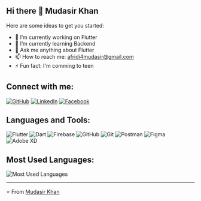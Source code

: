 ## Hi there 👋 Mudasir Khan



Here are some ideas to get you started:

- 🔭 I’m currently working on Flutter
- 🌱 I’m currently learning Backend
- 💬 Ask me anything about Flutter
- 📫 How to reach me: [afridi4mudasir@gmail.com](mailto:afridi4mudasir@gmail.com)
- ⚡ Fun fact: I'm comming to teen

## Connect with me:
[![GitHub](https://img.shields.io/badge/GitHub-000000?style=for-the-badge&logo=github&logoColor=white)](https://github.com/mdsrkhnafd)
[![LinkedIn](https://img.shields.io/badge/LinkedIn-0077B5?style=for-the-badge&logo=linkedin&logoColor=white)](https://www.linkedin.com/in/mdsrkhnafd/)
[![Facebook](https://img.shields.io/badge/Facebook-1877F2?style=for-the-badge&logo=facebook&logoColor=white)](https://www.facebook.com/orhan.afridi)


## Languages and Tools:
![Flutter](https://img.shields.io/badge/Flutter-02569B?style=for-the-badge&logo=flutter&logoColor=white)
![Dart](https://img.shields.io/badge/Dart-0175C2?style=for-the-badge&logo=dart&logoColor=white)
![Firebase](https://img.shields.io/badge/Firebase-FFCA28?style=for-the-badge&logo=firebase)
![GitHub](https://img.shields.io/badge/GitHub-181717?style=for-the-badge&logo=github&logoColor=white)
![Git](https://img.shields.io/badge/Git-F05032?style=for-the-badge&logo=git&logoColor=white)
![Postman](https://img.shields.io/badge/Postman-FF6C37?style=for-the-badge&logo=postman&logoColor=white)
![Figma](https://img.shields.io/badge/Figma-F24E1E?style=for-the-badge&logo=figma&logoColor=white)
![Adobe XD](https://img.shields.io/badge/Adobe_XD-FF61F6?style=for-the-badge&logo=adobe-xd&logoColor=white)

## Most Used Languages:
![Most Used Languages](https://github-readme-stats.vercel.app/api/top-langs/?username=mdsrkhnafd&layout=compact&theme=dark)

---

⭐ From [Mudasir Khan](https://github.com/mdsrkhnafd)
